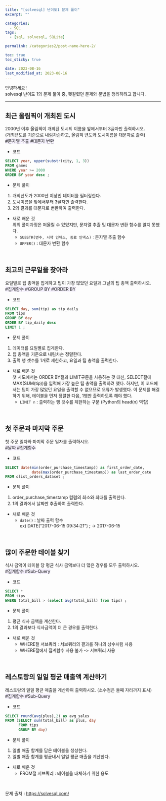 ```yaml
---
title: "[solvesql] 난이도1 문제 풀이"
excerpt: ""

categories:
  - SQL
tags:
  - [sql, solvesql, SQLite]

permalink: /categories2/post-name-here-2/

toc: true
toc_sticky: true

date: 2023-08-16
last_modified_at: 2023-08-16
---
```

안녕하세요 !\
solvesql 난이도 1의 문제 풀이 중, 헷갈렸던 문제와 문법을 정리하려고 합니다.

-----------------

## 최근 올림픽이 개최된 도시
2000년 이후 올림픽이 개최된 도시의 이름을 앞에서부터 3글자만 출력하시오.\
(개최년도를 기준으로 내림차순하고, 올림픽 년도와 도시이름을 대문자로 출력)\
<span style="background-color:#f5f0ff">\#문자열 추출 #대문자 변환</span>


* 코드
```sql
SELECT year, upper(substr(city, 1, 3))
FROM games
WHERE year >= 2000
ORDER BY year desc ;
```

* 문제 풀이
1. 개최년도가 2000년 이상인 데이터를 필터링한다.
2. 도시이름을 앞에서부터 3글자만 출력한다.
3. 2의 결과를 대문자로 변환하여 출력한다.

* 새로 배운 것\
위의 풀이과정은 떠올릴 수 있었지만, 문자열 추출 및 대문자 변환 함수를 알지 못했다.
	- `SUBSTR(변수, 시작 인덱스, 종료 인덱스)` : 문자열 추출 함수
	- `UPPER()` : 대문자 변환 함수

<br>

## 최고의 근무일을 찾아라
요일별로 팁 총액을 집계하고 팁이 가장 많았던 요일과 그날의 팁 총액 출력하시오.\
<span style="background-color:#f5f0ff">\#집계함수 #GROUP BY #ORDER BY</span>


* 코드
```sql  
SELECT day, sum(tip) as tip_daily
FROM tips
GROUP BY day
ORDER BY tip_daily desc
LIMIT 1 ;
```

* 문제 풀이
1. 데이터를 요일별로 집계한다.
2. 팁 총액을 기준으로 내림차순 정렬한다.
3. 출력 행 갯수를 1개로 제한하고, 요일과 팁 총액을 출력한다.


* 새로 배운 것\
첫 시도에서는 ORDER BY절과 LIMIT구문을 사용하는 것 대신, SELECT절에 MAX(SUM(tip))을 입력해 가장 높은 팁 총액을 출력하려 했다. 하지만, 이 코드에서는 팁이 가장 많았던 요일을 출력할 수 없으므로 오류가 발생했다. 이 문제를 해결하기 위해, 테이블을 먼저 정렬한 다음, 1행만 출력하도록 해야 했다.
	- `LIMIT n` : 출력하는 행 갯수를 제한하는 구문 (Python의 head(n) 역할)

<br>

## 첫 주문과 마지막 주문
첫 주문 일자와 마지막 주문 일자를 출력하시오.\
<span style="background-color:#f5f0ff">\#날짜 #집계함수</span>


* 코드
```sql
SELECT date(min(order_purchase_timestamp)) as first_order_date,
			date(max(order_purchase_timestamp)) as last_order_date
FROM olist_orders_dataset ;
```

* 문제 풀이
1. order_purchase_timestamp 컬럼의 최소와 최대를 출력한다. 
2. 1의 결과에서 날짜만 추출하여 출력한다.

* 새로 배운 것
	- `date()` : 날짜 출력 함수\
	ex) DATE("2017-06-15 09:34:21") ; → 2017-06-15

<br>

## 많이 주문한 테이블 찾기
식사 금액이 테이블 당 평균 식사 금액보다 더 많은 경우를 모두 출력하시오.\
<span style="background-color:#f5f0ff">\#집계합수 #Sub-Query</span>

* 코드
```sql
SELECT *
FROM tips
WHERE total_bill > (select avg(total_bill) from tips) ;
```

* 문제 풀이
1. 평균 식사 금액을 계산한다.
2. 1의 결과보다 식사금액이 더 큰 경우를 출력한다. 

* 새로 배운 것
	- WHERE절 서브쿼리 : 서브쿼리의 결과를 하나의 상수처럼 사용
	- WHERE절에서 집계함수 사용 불가 -> 서브쿼리 사용

<br>

## 레스토랑의 일일 평균 매출액 계산하기
레스토랑의 일일 평균 매출을 계산하여 출력하시오. (소수점은 둘째 자리까지 표시)\
<span style="background-color:#f5f0ff">\#집계합수 #Sub-Query</span>

* 코드
```sql
SELECT round(avg(plus),2) as avg_sales
FROM (SELECT sum(total_bill) as plus, day 
      FROM tips 
      GROUP BY day)
```

* 문제 풀이
1. 일별 매출 합계를 담은 테이블을 생성한다.
2. 일별 매출 합계를 평균내서 일일 평균 매출을 계산한다.


* 새로 배운 것
	- FROM절 서브쿼리 : 테이블을 대체하기 위한 용도

<br>

문제 출처 : <https://solvesql.com/>
 




